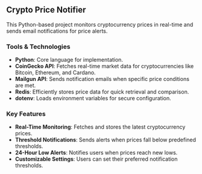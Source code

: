 
## Crypto Price Notifier

This Python-based project monitors cryptocurrency prices in real-time and sends email notifications for price alerts.

### Tools & Technologies
- **Python**: Core language for implementation.
- **CoinGecko API**: Fetches real-time market data for cryptocurrencies like Bitcoin, Ethereum, and Cardano.
- **Mailgun API**: Sends notification emails when specific price conditions are met.
- **Redis**: Efficiently stores price data for quick retrieval and comparison.
- **dotenv**: Loads environment variables for secure configuration.

### Key Features
- **Real-Time Monitoring**: Fetches and stores the latest cryptocurrency prices.
- **Threshold Notifications**: Sends alerts when prices fall below predefined thresholds.
- **24-Hour Low Alerts**: Notifies users when prices reach new lows.
- **Customizable Settings**: Users can set their preferred notification thresholds.




